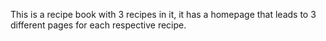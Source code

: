 This is a recipe book with 3 recipes in it, it has a homepage that leads to 3 different pages for each respective recipe.